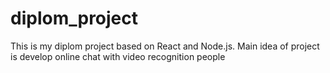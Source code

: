 # diplom_project
This is my diplom project based on React and Node.js. Main idea of project is develop online chat with video recognition people
